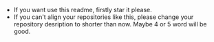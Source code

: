 - If you want use this readme, firstly star it please.
- If you can't align your repositories like this, please change your repository desription to shorter than now. Maybe 4 or 5 word will be good.
